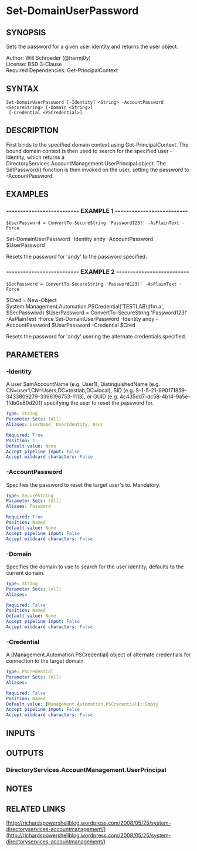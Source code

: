 # Set-DomainUserPassword

## SYNOPSIS
Sets the password for a given user identity and returns the user object.

Author: Will Schroeder (@harmj0y)  
License: BSD 3-Clause  
Required Dependencies: Get-PrincipalContext

## SYNTAX

```
Set-DomainUserPassword [-Identity] <String> -AccountPassword <SecureString> [-Domain <String>]
 [-Credential <PSCredential>]
```

## DESCRIPTION
First binds to the specified domain context using Get-PrincipalContext.
The bound domain context is then used to search for the specified user -Identity,
which returns a DirectoryServices.AccountManagement.UserPrincipal object.
The
SetPassword() function is then invoked on the user, setting the password to -AccountPassword.

## EXAMPLES

### -------------------------- EXAMPLE 1 --------------------------
```
$UserPassword = ConvertTo-SecureString 'Password123!' -AsPlainText -Force
```

Set-DomainUserPassword -Identity andy -AccountPassword $UserPassword

Resets the password for 'andy' to the password specified.

### -------------------------- EXAMPLE 2 --------------------------
```
$SecPassword = ConvertTo-SecureString 'Password123!' -AsPlainText -Force
```

$Cred = New-Object System.Management.Automation.PSCredential('TESTLAB\dfm.a', $SecPassword)
$UserPassword = ConvertTo-SecureString 'Password123!' -AsPlainText -Force
Set-DomainUserPassword -Identity andy -AccountPassword $UserPassword -Credential $Cred

Resets the password for 'andy' usering the alternate credentials specified.

## PARAMETERS

### -Identity
A user SamAccountName (e.g.
User1), DistinguishedName (e.g.
CN=user1,CN=Users,DC=testlab,DC=local),
SID (e.g.
S-1-5-21-890171859-3433809279-3366196753-1113), or GUID (e.g.
4c435dd7-dc58-4b14-9a5e-1fdb0e80d201)
specifying the user to reset the password for.

```yaml
Type: String
Parameter Sets: (All)
Aliases: UserName, UserIdentity, User

Required: True
Position: 1
Default value: None
Accept pipeline input: False
Accept wildcard characters: False
```

### -AccountPassword
Specifies the password to reset the target user's to.
Mandatory.

```yaml
Type: SecureString
Parameter Sets: (All)
Aliases: Password

Required: True
Position: Named
Default value: None
Accept pipeline input: False
Accept wildcard characters: False
```

### -Domain
Specifies the domain to use to search for the user identity, defaults to the current domain.

```yaml
Type: String
Parameter Sets: (All)
Aliases: 

Required: False
Position: Named
Default value: None
Accept pipeline input: False
Accept wildcard characters: False
```

### -Credential
A \[Management.Automation.PSCredential\] object of alternate credentials
for connection to the target domain.

```yaml
Type: PSCredential
Parameter Sets: (All)
Aliases: 

Required: False
Position: Named
Default value: [Management.Automation.PSCredential]::Empty
Accept pipeline input: False
Accept wildcard characters: False
```

## INPUTS

## OUTPUTS

### DirectoryServices.AccountManagement.UserPrincipal

## NOTES

## RELATED LINKS

[http://richardspowershellblog.wordpress.com/2008/05/25/system-directoryservices-accountmanagement/](http://richardspowershellblog.wordpress.com/2008/05/25/system-directoryservices-accountmanagement/)

